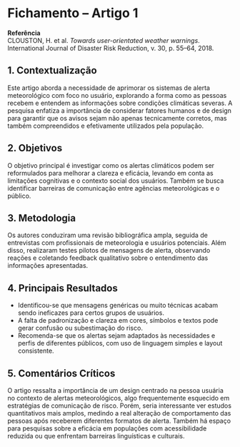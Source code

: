 # Fichamento – Artigo 1

**Referência**  
CLOUSTON, H. et al. *Towards user-orientated weather warnings*. International Journal of Disaster Risk Reduction, v. 30, p. 55–64, 2018.

## 1. Contextualização
Este artigo aborda a necessidade de aprimorar os sistemas de alerta meteorológico com foco no usuário, explorando a forma como as pessoas recebem e entendem as informações sobre condições climáticas severas. A pesquisa enfatiza a importância de considerar fatores humanos e de design para garantir que os avisos sejam não apenas tecnicamente corretos, mas também compreendidos e efetivamente utilizados pela população.

## 2. Objetivos
O objetivo principal é investigar como os alertas climáticos podem ser reformulados para melhorar a clareza e eficácia, levando em conta as limitações cognitivas e o contexto social dos usuários. Também se busca identificar barreiras de comunicação entre agências meteorológicas e o público.

## 3. Metodologia
Os autores conduziram uma revisão bibliográfica ampla, seguida de entrevistas com profissionais de meteorologia e usuários potenciais. Além disso, realizaram testes pilotos de mensagens de alerta, observando reações e coletando feedback qualitativo sobre o entendimento das informações apresentadas.

## 4. Principais Resultados
- Identificou-se que mensagens genéricas ou muito técnicas acabam sendo ineficazes para certos grupos de usuários.
- A falta de padronização e clareza em cores, símbolos e textos pode gerar confusão ou subestimação do risco.
- Recomenda-se que os alertas sejam adaptados às necessidades e perfis de diferentes públicos, com uso de linguagem simples e layout consistente.

## 5. Comentários Críticos
O artigo ressalta a importância de um design centrado na pessoa usuária no contexto de alertas meteorológicos, algo frequentemente esquecido em estratégias de comunicação de risco. Porém, seria interessante ver estudos quantitativos mais amplos, medindo a real alteração de comportamento das pessoas após receberem diferentes formatos de alerta. Também há espaço para pesquisas sobre a eficácia em populações com acessibilidade reduzida ou que enfrentam barreiras linguísticas e culturais.
